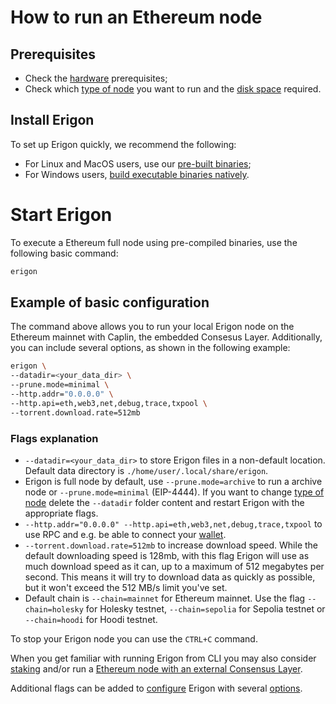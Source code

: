 # How to run an Ethereum node

## Prerequisites

- Check the [hardware](../getting-started/hw-requirements.md) prerequisites;
- Check which [type of node](../basic/node.md) you want to run and the [disk space](../getting-started/hw-requirements.md#minimal-node-requirements) required.

## Install Erigon​

To set up Erigon quickly, we recommend the following:
- For Linux and MacOS users, use our [pre-built binaries](../installation/prebuilt.md);
- For Windows users, [build executable binaries natively](../installation/build_exec_win.md).

# Start Erigon​

To execute a Ethereum full node using pre-compiled binaries, use the following basic command:

```bash
erigon
```

## Example of basic configuration​ 
The command above allows you to run your local Erigon node on the Ethereum mainnet with Caplin, the embedded Consesus Layer. Additionally, you can include several options, as shown in the following example:

```bash
erigon \
--datadir=<your_data_dir> \
--prune.mode=minimal \
--http.addr="0.0.0.0" \
--http.api=eth,web3,net,debug,trace,txpool \
--torrent.download.rate=512mb
```

### Flags explanation

- `--datadir=<your_data_dir>` to store Erigon files in a non-default location. Default data directory is `./home/user/.local/share/erigon`.
- Erigon is full node by default, use `--prune.mode=archive` to run a archive node or `--prune.mode=minimal` (EIP-4444). If you want to change [type of node](../basic/node.md) delete the `--datadir` folder content and restart Erigon with the appropriate flags.
- `--http.addr="0.0.0.0" --http.api=eth,web3,net,debug,trace,txpool` to use RPC and e.g. be able to connect your [wallet](../basic/wallet.md).
- `--torrent.download.rate=512mb` to increase download speed. While the default downloading speed is 128mb, with this flag Erigon will use as much download speed as it can, up to a maximum of 512 megabytes per second. This means it will try to download data as quickly as possible, but it won't exceed the 512 MB/s limit you've set.
- Default chain is `--chain=mainnet` for Ethereum mainnet. Use the flag `--chain=holesky` for Holesky testnet, `--chain=sepolia` for Sepolia testnet or `--chain=hoodi` for Hoodi testnet.

To stop your Erigon node you can use the `CTRL+C` command.

When you get familiar with running Erigon from CLI you may also consider [staking](../staking.md) and/or run a [Ethereum node with an external Consensus Layer](ethereum-with-an-external-cl.md).

Additional flags can be added to [configure](../advanced/configuring.md) Erigon with several [options](../advanced/options.md). 


